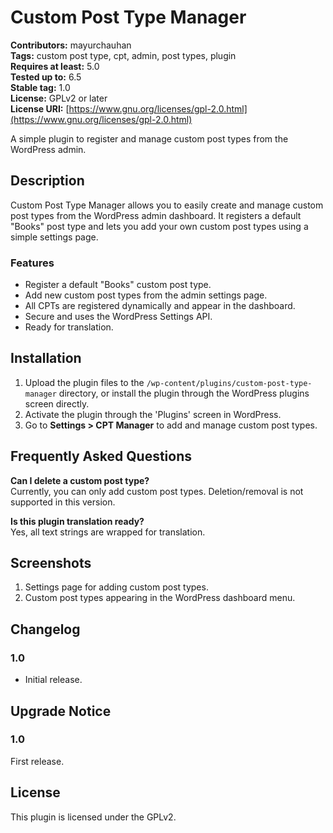 # Custom Post Type Manager

**Contributors:** mayurchauhan  
**Tags:** custom post type, cpt, admin, post types, plugin  
**Requires at least:** 5.0  
**Tested up to:** 6.5  
**Stable tag:** 1.0  
**License:** GPLv2 or later  
**License URI:** [https://www.gnu.org/licenses/gpl-2.0.html](https://www.gnu.org/licenses/gpl-2.0.html)

A simple plugin to register and manage custom post types from the WordPress admin.

## Description

Custom Post Type Manager allows you to easily create and manage custom post types from the WordPress admin dashboard. It registers a default "Books" post type and lets you add your own custom post types using a simple settings page.

### Features

- Register a default "Books" custom post type.
- Add new custom post types from the admin settings page.
- All CPTs are registered dynamically and appear in the dashboard.
- Secure and uses the WordPress Settings API.
- Ready for translation.

## Installation

1. Upload the plugin files to the `/wp-content/plugins/custom-post-type-manager` directory, or install the plugin through the WordPress plugins screen directly.
2. Activate the plugin through the 'Plugins' screen in WordPress.
3. Go to **Settings > CPT Manager** to add and manage custom post types.

## Frequently Asked Questions

**Can I delete a custom post type?**  
Currently, you can only add custom post types. Deletion/removal is not supported in this version.

**Is this plugin translation ready?**  
Yes, all text strings are wrapped for translation.

## Screenshots

1. Settings page for adding custom post types.
2. Custom post types appearing in the WordPress dashboard menu.

## Changelog

### 1.0
- Initial release.

## Upgrade Notice

### 1.0
First release.

## License

This plugin is licensed under the GPLv2.